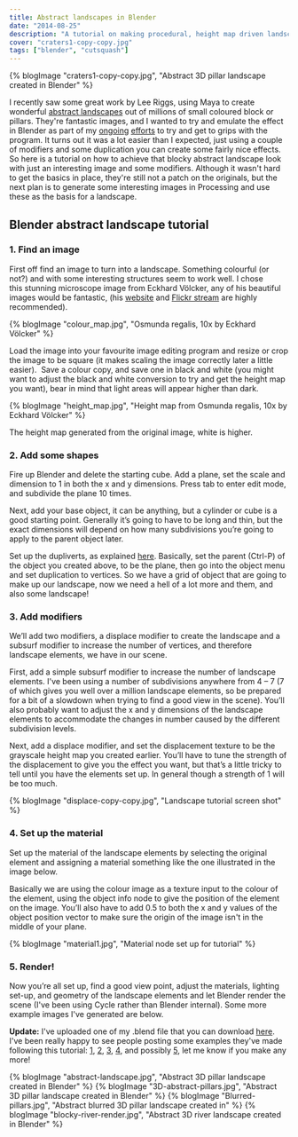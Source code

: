 ```yaml
---
title: Abstract landscapes in Blender
date: "2014-08-25"
description: "A tutorial on making procedural, height map driven landscapes in Blender"
cover: "craters1-copy-copy.jpg"
tags: ["blender", "cutsquash"]
---
```


{% blogImage  "craters1-copy-copy.jpg", "Abstract 3D pillar landscape created in Blender" %}

I recently saw some great work by Lee Riggs, using Maya to create wonderful <a
    href="https://leegriggs.wordpress.com/2014/06/28/xgen-color/" target="_blank">abstract landscapes</a> out of millions
of small coloured block or pillars. They're fantastic images, and I wanted to try and emulate the effect in Blender as
part of my <a title="Exporting from Processing to Blender"
    href="https://www.cutsquash.com/2014/04/exporting-processing-blender/" target="_blank">ongoing</a> <a
    title="Low poly" href="https://www.cutsquash.com/2014/02/low-poly/" target="_blank">efforts</a> to try and get to
grips with the program. It turns out it was a lot easier than I expected, just using a couple of modifiers and some
duplication you can create some fairly nice effects. So here is a tutorial on how to achieve that blocky abstract
landscape look with just an interesting image and some modifiers. Although it wasn't hard to get the basics in place,
they're still not a patch on the originals, but the next plan is to generate some interesting images in Processing and
use these as the basis for a landscape.

<h2>Blender abstract landscape tutorial</h2>
<h3>1. Find an image</h3>
First off find an image to turn into a landscape. Something colourful (or not?) and with some interesting structures
seem to work well. I chose this stunning microscope image from Eckhard Völcker, any of his beautiful images would be
fantastic, (his <a href="https://www.wunderkanone.de/" target="_blank">website</a> and <a
    href="httpss://www.flickr.com/photos/wunderkanone/" target="_blank">Flickr stream</a> are highly recommended).

{% blogImage "colour_map.jpg", "Osmunda regalis, 10x by Eckhard Völcker"  %}

Load the image into your favourite image editing program and resize or crop the image to be square (it makes scaling the
image correctly later a little easier).  Save a colour copy, and save one in black and white (you might want to adjust
the black and white conversion to try and get the height map you want), bear in mind that light areas will appear higher
than dark.

{% blogImage "height_map.jpg", "Height map from Osmunda regalis, 10x by Eckhard Völcker" %}
<div class="caption">
The height map generated from the original image, white is higher.
</div>

<h3>2. Add some shapes</h3>
Fire up Blender and delete the starting cube. Add a plane, set the scale and dimension to 1 in both the x and y
dimensions. Press tab to enter edit mode, and subdivide the plane 10 times.

Next, add your base object, it can be anything, but a cylinder or cube is a good starting point. Generally it’s going to
have to be long and thin, but the exact dimensions will depend on how many subdivisions you’re going to apply to the
parent object later.

Set up the dupliverts, as explained <a
    href="https://wiki.blender.org/index.php/Doc:2.6/Manual/Modeling/Objects/Duplication/DupliVerts"
    target="_blank">here</a>. Basically, set the parent (Ctrl-P) of the object you created above, to be the plane, then
go into the object menu and set duplication to vertices. So we have a grid of object that are going to make up our
landscape, now we need a hell of a lot more and them, and also some landscape!

<h3>3. Add modifiers</h3>
We’ll add two modifiers, a displace modifier to create the landscape and a subsurf modifier to increase the number of
vertices, and therefore landscape elements, we have in our scene.

First, add a simple subsurf modifier to increase the number of landscape elements. I've been using a number of
subdivisions anywhere from 4 – 7 (7 of which gives you well over a million landscape elements, so be prepared for a bit
of a slowdown when trying to find a good view in the scene). You’ll also probably want to adjust the x and y dimensions
of the landscape elements to accommodate the changes in number caused by the different subdivision levels.

Next, add a displace modifier, and set the displacement texture to be the grayscale height map you created earlier.
You’ll have to tune the strength of the displacement to give you the effect you want, but that’s a little tricky to tell
until you have the elements set up. In general though a strength of 1 will be too much.

{% blogImage "displace-copy-copy.jpg", "Landscape tutorial screen shot" %}


<h3>4. Set up the material</h3>
Set up the material of the landscape elements by selecting the original element and assigning a material something like
the one illustrated in the image below.

Basically we are using the colour image as a texture input to the colour of the element, using the object info node to
give the position of the element on the image. You’ll also have to add 0.5 to both the x and y values of the object
position vector to make sure the origin of the image isn't in the middle of your plane.

{% blogImage "material1.jpg", "Material node set up for tutorial" %}

<h3>5. Render!</h3>
Now you’re all set up, find a good view point, adjust the materials, lighting set-up, and geometry of the landscape
elements and let Blender render the scene (I've been using Cycle rather than Blender internal). Some more example images
I've generated are below.

<strong>Update:</strong> I've uploaded one of my .blend file that you can download <a
    href="https://assets.justinpinkney.com/cutsquash/Landscape%20tut.zip">here</a>. I've been really happy to see people posting
some examples they've made following this tutorial: <a href="https://imgur.com/hpMLOnk" target="_blank">1</a>, <a
    href="https://imgur.com/quaACxs" target="_blank">2</a>, <a href="https://imgur.com/15ivLm1" target="_blank">3</a>, <a
    href="https://imgur.com/UusD3gd" target="_blank">4</a>, and possibly <a href="https://imgur.com/arHw4wH"
    target="_blank">5</a>, let me know if you make any more!

{% blogImage "abstract-landscape.jpg", "Abstract 3D pillar landscape created in Blender" %}
{% blogImage "3D-abstract-pillars.jpg", "Abstract 3D pillar landscape created in Blender" %}
{% blogImage "Blurred-pillars.jpg", "Abstract blurred 3D pillar landscape created in"  %}
{% blogImage "blocky-river-render.jpg", "Abstract 3D river landscape created in Blender" %}